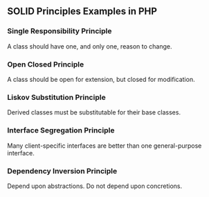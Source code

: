 ## SOLID Principles Examples in PHP

### Single Responsibility Principle
A class should have one, and only one, reason to change. 

### Open Closed Principle
A class should be open for extension, but closed for modification. 

### Liskov Substitution Principle
Derived classes must be substitutable for their base classes. 

### Interface Segregation Principle
Many client-specific interfaces are better than one general-purpose interface. 

### Dependency Inversion Principle
Depend upon abstractions. Do not depend upon concretions. 

